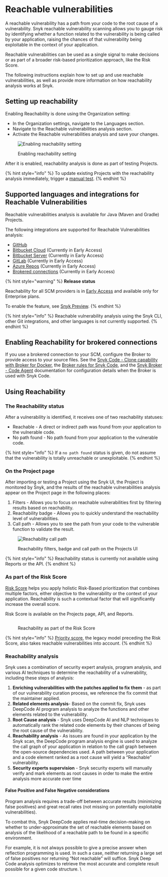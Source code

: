 # Reachable vulnerabilities

A reachable vulnerability has a path from your code to the root cause of a vulnerability. Snyk reachable vulnerability scanning allows you to gauge risk by identifying whether a function related to the vulnerability is being called by your application, raising the chances of that vulnerability being exploitable in the context of your application.

Reachable vulnerabilities can be used as a single signal to make decisions or as part of a broader risk-based prioritization approach, like the Risk Score.&#x20;

The following instructions explain how to set up and use reachable vulnerabilities, as well as provide more information on how reachability analysis works at Snyk.&#x20;

## Setting up reachability&#x20;

Enabling Reachability is done using the Organization setting:&#x20;

* In the Organization settings, navigate to the Languages section.
* Navigate to the Reachable vulnerabilities analysis section.
* Activate the Reachable vulnerabilities analysis and save your changes.

<figure><img src="../../.gitbook/assets/image (2) (9).png" alt="Enabling reachability setting"><figcaption><p>Enabling reachability setting</p></figcaption></figure>

After it is enabled, reachability analysis is done as part of testing Projects.&#x20;

{% hint style="info" %}
To update existing Projects with the reachability analysis immediately, trigger a [manual test](../../scan-with-snyk/snyk-open-source/automatic-snyk-fix-prs-and-manual-fix-merge-requests/#manual-pull-and-merge-requests-for-project-code).
{% endhint %}

## Supported languages and integrations for Reachable Vulnerabilities

Reachable vulnerabilities analysis is available for Java (Maven and Gradle) Projects.

The following integrations are supported for Reachable Vulnerabilities analysis:

* [GitHub](../../integrate-with-snyk/git-repositories-scms-integrations-with-snyk/snyk-github-integration.md)&#x20;
* [Bitbucket Cloud](../../integrate-with-snyk/git-repositories-scms-integrations-with-snyk/snyk-bitbucket-cloud-app-integration.md) (Currently in Early Access)
* [Bitbucket Server](../../integrate-with-snyk/git-repositories-scms-integrations-with-snyk/snyk-bitbucket-data-center-server-integration.md) (Currently in Early Access)
* [GitLab](../../integrate-with-snyk/git-repositories-scms-integrations-with-snyk/snyk-gitlab-integration.md) (Currently in Early Access)
* [Azure Repos](../../integrate-with-snyk/git-repositories-scms-integrations-with-snyk/snyk-azure-repositories-tfs-integration.md) (Currently in Early Access)
* [Brokered connections](../../enterprise-setup/snyk-broker/connections-with-snyk-broker.md) (Currently in Early Access)

{% hint style="warning" %}
**Release status**&#x20;

Reachability for all SCM providers is in [Early Access](../../getting-started/snyk-release-process.md#early-access) and available only for Enterprise plans.

To enable the feature, see [Snyk Preview](https://docs.snyk.io/snyk-admin/manage-settings/snyk-preview).
{% endhint %}

{% hint style="info" %}
Reachable vulnerability analysis using the Snyk CLI, other Git integrations, and other languages is not currently supported.
{% endhint %}

## **Enabling Reachability for brokered connections**

If you use a brokered connection to your SCM, configure the Broker to provide access to your source files. See the [Snyk Code - Clone capability with Broker for Docker](../../enterprise-setup/snyk-broker/install-and-configure-snyk-broker/advanced-configuration-for-snyk-broker-docker-installation/snyk-code-clone-capability-with-broker-for-docker.md), the [Broker rules for Snyk Code](../../enterprise-setup/snyk-broker/install-and-configure-snyk-broker/advanced-configuration-for-helm-chart-installation/broker-rules-for-snyk-code.md), and the [Snyk Broker - Code Agent](../../enterprise-setup/snyk-broker/snyk-broker-code-agent/) documentation for configuration details when the Broker is used with Snyk Code.&#x20;

## Using Reachability

### The Reachability status&#x20;

After a vulnerability is identified, it receives one of two reachability statuses:

* Reachable - A direct or indirect path was found from your application to the vulnerable code.
* No path found - No path found from your application to the vulnerable code.

{% hint style="info" %}
If a `no path found` status is given, do not assume that the vulnerability is totally unreachable or unexploitable.
{% endhint %}

### On the Project page

After importing or testing a Project using the Snyk UI, the Project is monitored by Snyk, and the results of the reachable vulnerabilities analysis appear on the Project page in the following places:

1. Filters - Allows you to focus on reachable vulnerabilities first by filtering results based on reachability.
2. Reachability badge - Allows you to quickly understand the reachability level of vulnerabilities.
3. Call path - Allows you to see the path from your code to the vulnerable function to validate the result.

<figure><img src="../../.gitbook/assets/image (124) (1) (1) (1) (2) (1) (1) (1) (2) (2).png" alt="Reachability call path"><figcaption><p>Reachability filters, badge and call path on the Projects UI</p></figcaption></figure>

{% hint style="info" %}
Reachability status is currently not available using Reports or the API.
{% endhint %}

### As part of the Risk Score

[Risk Score](risk-score.md) helps you apply holistic Risk-Based prioritization that combines multiple factors, either objective to the vulnerability or the context of your application. Reachability is such a contextual factor that will significantly increase the overall score.&#x20;

Risk Score is available on the Projects page, API, and Reports.&#x20;

<div data-full-width="false">

<figure><img src="../../.gitbook/assets/image (1) (7).png" alt=""><figcaption><p>Reachability as part of the Risk Score</p></figcaption></figure>

</div>

{% hint style="info" %}
[Priority score](../../scan-with-snyk/find-and-manage-priority-issues/priority-score.md), the legacy model preceding the Risk Score, also takes reachable vulnerabilities into account.&#x20;
{% endhint %}

### Reachability analysis&#x20;

Snyk uses a combination of security expert analysis, program analysis, and various AI techniques to determine the reachability of a vulnerability, including these steps of analysis:&#x20;

1. **Enriching vulnerabilities with the patches applied to fix them** - as part of our vulnerability curation process, we reference the fix commit that the maintainer applied.&#x20;
2. **Related elements analysis**- Based on the commit fix, Snyk uses DeepCode AI program analysis to analyze the functions and other elements related to the vulnerability.&#x20;
3. **Root Cause analysis** - Snyk uses DeepCode AI and NLP techniques to automatically rank the related code elements by their chances of being the root cause of the vulnerability.  &#x20;
4. **Reachability analysis** -  As issues are found in your application by the Snyk scan, the DeepCode program analysis engine is used to analyze the call graph of your application in relation to the call graph between the open-source dependencies used. A path between your application and a code element ranked as a root cause will yield a “Reachable” vulnerability.&#x20;
5. **Security experts supervision** - Snyk security experts will manually verify and mark elements as root causes in order to make the entire analysis more accurate over time

#### False Positive and False Negative considerations

Program analysis requires a trade-off between accurate results (minimizing false positives) and great recall rates (not missing on potentially exploitable vulnerabilities).&#x20;

To combat this, Snyk DeepCode applies real-time decision-making on whether to under-approximate the set of reachable elements based on analysis of the likelihood of a reachable path to be found in a specific environment. &#x20;

For example, it is not always possible to give a precise answer when reflection programming is used. In such a case, neither returning a large set of false positives nor returning “Not reachable” will suffice. Snyk Deep Code analysis optimizes to retrieve the most accurate and complete result possible for a given code structure. \
